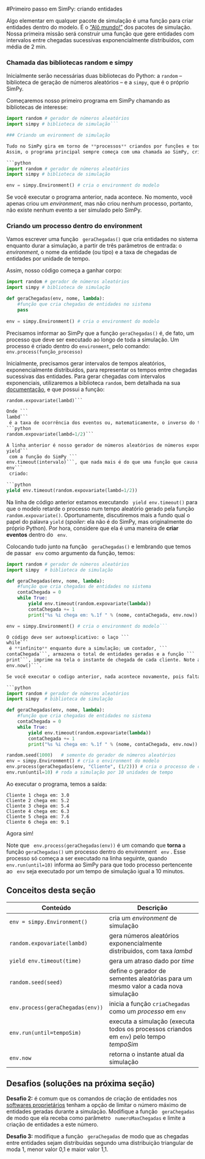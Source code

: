 #Primeiro passo em SimPy: criando entidades

Algo elementar em qualquer pacote de simulação é uma função para criar entidades dentro do modelo. É o [“Alô mundo!”](http://pt.wikipedia.org/wiki/Programa_Ol%C3%A1_Mundo) dos pacotes de simulação. Nossa primeira missão será construir uma função que gere entidades  com intervalos entre chegadas sucessivas exponencialmente distribuídos, com média de 2 min.

<!---
sugiro incluir um módulo inicial com o básico de simulação
lá, definir entidades, recursos e processos
dar exemplos de entidades: clientes, peças, navios etc
recursos: posto de atendimento, máquina, berço etc
processos: atendimento, usinagem, carga/descarga etc

explicar dois processos básicos: geração (arrival) e extinção (dispose) de entidades

o primeiro exemplo pode ser determinínstico (uma chegada exatamente a cada 5 min), depois o aleatório (exercício)


R:
Se fosse um livro de simulação... Mas acho que a maioria vem aqui já sabendo esse básico e quer aprender logo a linguagem

Repare que, mesmo começando mais adiantado (pressupondo conhecimentos anteriores) a quantidade de informação é grande e longe de ser óbvia
--->
### Chamada das bibliotecas random e simpy

Inicialmente serão necessárias duas bibliotecas do Python: a ```random``` – biblioteca de geração de números aleatórios – e a ```simpy```, que é o próprio SimPy.

Começaremos nosso primeiro programa em SimPy chamando as bibliotecas de interesse:

<!---
não seria mais correto dizer que o programa é em Python? (ou Python / Simpy?)
SimPy é a biblioteca...

Não sei...
--->

```python
import random # gerador de números aleatórios
import simpy # biblioteca de simulação```

### Criando um evironment de simulação

Tudo no SimPy gira em torno de **processos** criandos por funções e todos os processos ocorrem num **environment**, ou um “ambiente” de simulação criando a partir da função ```simpy.Environment()```. 
Assim, o programa principal sempre começa com uma chamada ao SimPy, criando um *environment*  “env”:

```python
import random # gerador de números aleatórios
import simpy # biblioteca de simulação

env = simpy.Environment() # cria o environment do modelo
```
<!---
"env" é o nome do ambiente?
Poderia ser: "fab", "hosp", "porto"?

Isso ainda estou aprendendo. Nunca tentei um modelo com dois env ainda
--->

<!---
Sugestão: simular chegadas (e partidas) em uma praça pública
Pessoas chegam, ficam um tempo e vão embora
Quantas pessoas teremos na praça?

Ainda não. Limitei essa seção só ao processo de chegadas, porque a linguagem não é nada fácil

Mas aprimorar o exemplo, ok.
--->

Se você executar o programa anterior, nada acontece. No momento, você apenas criou um *environment*, mas não criou nenhum processo, portanto, não existe nenhum evento a ser simulado pelo SimPy.

### Criando um processo dentro do environment

Vamos escrever uma função ```
geraChegadas()```
 que cria entidades no sistema enquanto durar a simulação, a partir de três parâmetros de entrada: o *environment*, o nome da entidade (ou tipo) e a taxa de chegadas de entidades por unidade de tempo.
 
Assim, nosso código começa a ganhar corpo:
```python
import random # gerador de números aleatórios
import simpy # biblioteca de simulação

def geraChegadas(env, nome, lambda):
    #função que cria chegadas de entidades no sistema
    pass
    
env = simpy.Environment() # cria o environment do modelo
```
Precisamos informar ao SimPy que a função ```geraChegadas()``` é, de fato, um processo que deve ser executado ao longo de toda a simulação. Um processo é criado dentro do ```environment```, pelo comando:
```env.process(função_processo)```

Inicialmente, precisamos gerar intervalos de tempos aleatórios, exponencialmente distribuídos, para representar os tempos entre chegadas sucessivas das entidades. Para gerar chegadas com intervalos exponenciais, utilizaremos a biblioteca ```random```, bem detalhada na sua [documentação](https://docs.python.org/2/library/random.html), e que possui a função:
```python
random.expovariate(lambd)```

Onde ```
lambd```
 é a taxa de ocorrência dos eventos ou, matematicamente, o inverso do tempo médio entre eventos sucessivos. No caso, se eu quero que as chegadas sejam entre intervalos médios de 2 min, a função ficaria:
```python
random.expovariate(lambd=1/2)```

A linha anterior é nosso gerador de números aleatórios de números exponencialmente distribuídos. O próximo passo é informar ao SimPy que queremos nossas entidades surgindo no sistema segundo a distribuição definida. Isso é feito pela chamada da palavra reservada ```
yield```
 com a função do SimPy ```
env.timeout(intervalo)```, que nada mais é do que uma função que causa um atraso de tempo, um *delay* no tempo dentro do *enviroment* ```
env```
 criado:

```python
yield env.timeout(random.expovariate(lambd=1/2))
```

Na linha de código anterior estamos executando ```
yield env.timeout()```
 para que o modelo retarde o processo num tempo aleatório gerado pela função ```
random.expovariate()```. Oportunamente, discutiremos mais a fundo qual o papel do palavra ```yield``` (*spoiler*: ela não é do SimPy, mas originalmente do próprio Python). Por hora, considere que ela é uma maneira de **criar eventos** dentro do ```
env```.

Colocando tudo junto na função ```
geraChegadas()```
e lembrando que temos de passar ```
env```
 como argumento da função, temos:
 


```python
import random # gerador de números aleatórios
import simpy  # biblioteca de simulação

def geraChegadas(env, nome, lambda):
    #função que cria chegadas de entidades no sistema
    contaChegada = 0
    while True:
        yield env.timeout(random.expovariate(lambda))
        contaChegada += 1
        print("%s %i chega em: %.1f " % (nome, contaChegada, env.now))

env = simpy.Environment() # cria o environment do modelo```

O código deve ser autoexplicativo: o laço ```
while```
 é **infinito** enquanto dure a simulação; um contador, ```
contaChegada```, armazena o total de entidades geradas e a função ```
print```, imprime na tela o instante de chegada de cada cliente. Note apenas que, dentro do ```print```, existe uma chamada para a **hora atual de simulação** ```
env.now()```.

Se você executar o codigo anterior, nada acontece novamente, pois falta chamarmos a função e informarmos ao SimPy qual o tempo de simulação. A chamada da função nos relembra que tudo em SimPy é gerar processos:

```python
import random # gerador de números aleatórios
import simpy  # biblioteca de simulação

def geraChegadas(env, nome, lambda):
    #função que cria chegadas de entidades no sistema
    contaChegada = 0
    while True:
        yield env.timeout(random.expovariate(lambda))
        contaChegada += 1
        print("%s %i chega em: %.1f " % (nome, contaChegada, env.now))

random.seed(1000)   # semente do gerador de números aleatórios
env = simpy.Environment() # cria o environment do modelo
env.process(geraChegadas(env, "Cliente", (1/2))) # cria o processo de chegadas
env.run(until=10) # roda a simulação por 10 unidades de tempo
```

Ao executar o programa, temos a saída:
```
Cliente 1 chega em: 3.0 
Cliente 2 chega em: 5.2 
Cliente 3 chega em: 5.4 
Cliente 4 chega em: 6.3 
Cliente 5 chega em: 7.6 
Cliente 6 chega em: 9.1 
```

Agora sim!

Note que ```
env.process(geraChegadas(env))```
 é um comando que **torna** a função ```geraChegadas()``` um processo dentro do environment ```
env```
. Esse processo só começa a ser executado na linha seguinte, quando ```
env.run(until=10)```
 informa ao SimPy para que todo processo pertencente ao ```
env```
 seja executado por um tempo de simulação igual a 10 minutos.

## Conceitos desta seção
| Conteúdo | Descrição |
| -- | -- |
| ```env = simpy.Environment()``` | cria um *environment* de simulação |
| ```random.expovariate(lambd)``` | gera números aleatórios exponencialmente distribuidos, com taxa *lambd* |
| ```yield env.timeout(time)``` | gera um atraso dado por *time* |
| ```random.seed(seed)``` | define o gerador de sementes aleatórias para um mesmo valor a cada nova simulação |
| ```env.process(geraChegadas(env))``` | inicia a função ```criaChegadas``` como um *processo* em ```env``` |
| ```env.run(until=tempoSim)``` | executa a simulação (executa todos os processos criandos em ```env```) pelo tempo *tempoSim* |
| ```env.now``` | retorna o instante atual da simulação |

<!---
Legal esta revisão (tabela)
--->

## Desafios (soluções na próxima seção)
**Desafio 2:** é comum que os comandos de criação de entidades nos [softwares proprietários](https://pt.wikipedia.org/wiki/Software_propriet%C3%A1rio) tenham a opção de limitar o número máximo de entidades geradas durante a simulação. 
Modifique a função ```
geraChegadas```
 de modo que ela receba como parâmetro ```
numeroMaxChegadas```
 e limite a criação de entidades a este número.

**Desafio 3:** modifique a função ```
geraChegadas```
 de modo que as chegadas entre entidades sejam distribuídas segundo uma distribuição triangular de moda 1, menor valor 0,1 e maior valor 1,1.
 





